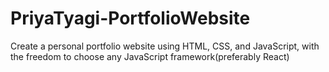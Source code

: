 # PriyaTyagi-PortfolioWebsite
Create a personal portfolio website using HTML, CSS, and JavaScript, with the freedom to choose any JavaScript framework(preferably React)
